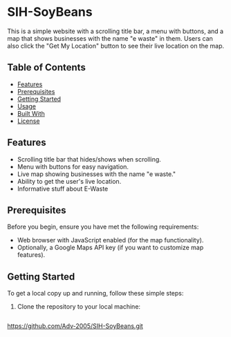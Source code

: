 # SIH-SoyBeans

This is a simple website with a scrolling title bar, a menu with buttons, and a map that shows businesses with the name "e waste" in them. Users can also click the "Get My Location" button to see their live location on the map.

## Table of Contents

- [Features](#features)
- [Prerequisites](#prerequisites)
- [Getting Started](#getting-started)
- [Usage](#usage)
- [Built With](#built-with)
- [License](#license)

## Features

- Scrolling title bar that hides/shows when scrolling.
- Menu with buttons for easy navigation.
- Live map showing businesses with the name "e waste."
- Ability to get the user's live location.
- Informative stuff about E-Waste

## Prerequisites

Before you begin, ensure you have met the following requirements:

- Web browser with JavaScript enabled (for the map functionality).
- Optionally, a Google Maps API key (if you want to customize map features).

## Getting Started

To get a local copy up and running, follow these simple steps:

1. Clone the repository to your local machine:

   ```bash
https://github.com/Adv-2005/SIH-SoyBeans.git
